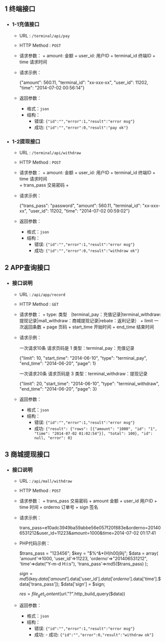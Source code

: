 
## 1 终端接口

- ### 1-1充值接口

  * URL : `/terminal/api/pay`
  * HTTP Method : `POST`
  * 请求参数：
        + amount:     金额
        + user_id:    用户ID
        + terminal_id 终端ID
        + time        请求时间      
  * 请求示例：
  
    {"amount": 560.11, "terminal_id": "xx-xxx-xx", "user_id": 11202, "time": "2014-07-02 00:56:14"}

  * 返回参数：
    + 格式：`json`
    + 结构：
        - 错误: `{"id":"","error":1,"result":"error msg"}`
        - 成功: `{"id":"","error":0,"result":"pay ok"}`


- ### 1-2提现接口

  * URL : `/terminal/api/withdraw`
  * HTTP Method : `POST`
  * 请求参数：
        + amount:     金额
        + user_id:    用户ID
        + terminal_id 终端ID
        + time        请求时间  
        + trans_pass  交易密码
        + 
        
  * 请求示例：
  
    {"trans_pass": "password", "amount": 560.11, "terminal_id": "xx-xxx-xx", "user_id": 11202, "time": "2014-07-02 00:59:02"}

  * 返回参数：
    + 格式：`json`
    + 结构：
        - 错误: `{"id":"","error":1,"result":"error msg"}`
        - 成功: `{"id":"","error":0,"result":"withdraw ok"}`
       

## 2 APP查询接口

- ### 接口说明

  * URL : `/api/app/record`
  * HTTP Method : `GET`
  * 请求参数：
        + type:      类型 ｛terminal_pay：充值记录|terminal_withdraw:提现记录|mall_withdraw：商城提现记录|rebate：返利记录｝
        + limit      一次返回条数
        + page       页码
        + start_time 开始时间
        + end_time   结束时间

        
  * 请求示例：
  
    一次请求10条 请求页码是 1 类型：terminal_pay：充值记录

    {"limit": 10, "start_time": "2014-06-10", "type": "terminal_pay", "end_time": "2014-06-20", "page": 1}
    
    
    一次请求20条 请求页码是 3 类型：terminal_withdraw：提现记录

    {"limit": 20, "start_time": "2014-06-10", "type": "terminal_withdraw", "end_time": "2014-06-20", "page": 3}


  * 返回参数：
    + 格式：`json`
    + 结构：
        - 错误: `{"id":"","error":1,"result":"error msg"}`
        - 成功: `{"result": {"rows": [{"amount": "1000", "id": "1", "time": "2014-07-02 01:02:54"}], "total": 100}, "id": null, "error": 0}`



## 3 商城提现接口

- ### 接口说明

  * URL : `/api/mall/withdraw`
  * HTTP Method : `POST`
  * 请求参数：
        + trans_pass        交易密码
        + amount            金额
        + user_id           用户ID
        + time              时间
        + orderno           订单号
        + sign              签名

        
  * 请求示例：

    trans_pass=e10adc3949ba59abbe56e057f20f883e&orderno=201406531212&user_id=11223&amount=1000&time=2014-07-02 01:17:41
    
    
  * PHP代码示例：
  
    $trans_pass = "123456";
    $key = "$%^&*(H)h00j9ij";
    $data = array(
     'amount'=>1000,
     'user_id'=>11223,
     'orderno'=>"201406531212",
     'time'=>date("Y-m-d H:i:s"),
     'trans_pass'=>md5($trans_pass)
    );
    
    $sign = md5($key.$data['amount'].$data['user_id'].$data['orderno'].$data['time'].$data['trans_pass']);
    $data['sign'] = $sign;
    
    $res = file_get_content($url."?".http_build_query($data))


  * 返回参数：
    + 格式：`json`
    + 结构：
        - 错误: `{"id":"","error":1,"result":"error msg"}`
        - 成功: - 成功: `{"id":"","error":0,"result":"withdraw ok"}`








      
